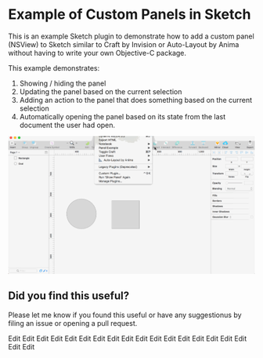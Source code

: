 # Example of Custom Panels in Sketch

This is an example Sketch plugin to demonstrate how to add a custom panel (NSView) to Sketch similar to Craft by Invision or Auto-Layout by Anima without having to write your own Objective-C package.

This example demonstrates:
1. Showing / hiding the panel
2. Updating the panel based on the current selection
3. Adding an action to the panel that does something based on the current selection
4. Automatically opening the panel based on its state from the last document the user had open.

![screencap](/images/sketch-panel-example.gif)

## Did you find this useful?

Please let me know if you found this useful or have any suggestionus by filing an issue or opening a pull request.

Edit
Edit
Edit
Edit
Edit
Edit
Edit
Edit
Edit
Edit
Edit
Edit
Edit
Edit
Edit
Edit
Edit
Edit
Edit
